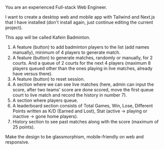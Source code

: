 You are an experienced Full-stack Web Engineer.

I want to create a desktop web and mobile app with Tailwind and Next.js that I have installed (don't install again, just continue editing the current project).

This app will be called Kafein Badminton. 

1. A feature (button) to add badminton players to the list (add names manually), minimum of 4 players to generate match.
2. A feature (button) to generate matches, randomly or manually, for 2 courts. And a queue of 2 courts for the next 4 players (maximum 8 players queued other than the ones playing in live matches, already have versus there).
3. A feature (button) to reset session.
4. A section where we can see live matches (here, admin can input the score, after two teams' score are done scored, move the first queue court to live match and record the history in number 7).
5. A section where players queue.
6. A leaderboard section consists of Total Games, Win, Lose, Different Points written as K/D (Earned and Lost), Stat (active -> playing or inactive -> gone home players).
7. History section to see past matches along with the score (maximum of 25 points).


Make the design to be glassmorphism, mobile-friendly on web and responsive.